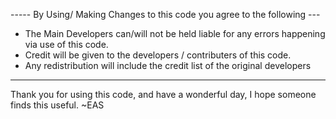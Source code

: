 ----- By Using/ Making Changes to this code you agree to the following ---

* The Main Developers can/will not be held liable for any errors happening via use of this code.
* Credit will be given to the developers / contributers of this code.
* Any redistribution will include the credit list of the original developers


---
Thank you for using this code, and have a wonderful day, I hope someone finds this useful. 
~EAS
